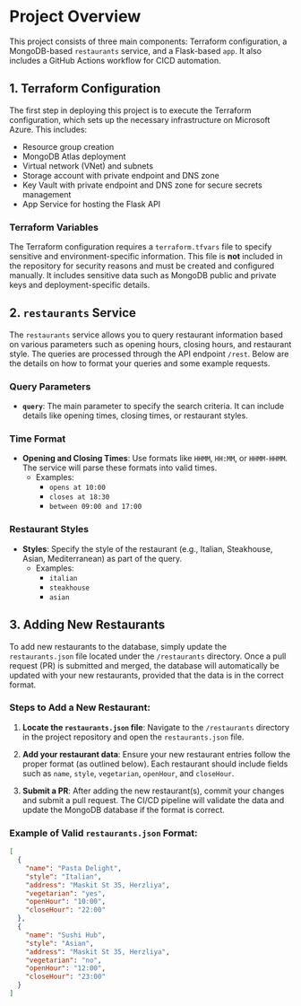 # Project Overview

This project consists of three main components: Terraform configuration, a MongoDB-based `restaurants` service, and a Flask-based `app`. It also includes a GitHub Actions workflow for CICD automation.

## 1. Terraform Configuration

The first step in deploying this project is to execute the Terraform configuration, which sets up the necessary infrastructure on Microsoft Azure. This includes:
- Resource group creation
- MongoDB Atlas deployment
- Virtual network (VNet) and subnets
- Storage account with private endpoint and DNS zone
- Key Vault with private endpoint and DNS zone for secure secrets management
- App Service for hosting the Flask API

### Terraform Variables

The Terraform configuration requires a `terraform.tfvars` file to specify sensitive and environment-specific information. This file is **not** included in the repository for security reasons and must be created and configured manually. It includes sensitive data such as MongoDB public and private keys and deployment-specific details. 

## 2. `restaurants` Service

The `restaurants` service allows you to query restaurant information based on various parameters such as opening hours, closing hours, and restaurant style. The queries are processed through the API endpoint `/rest`. Below are the details on how to format your queries and some example requests.

### Query Parameters

- **`query`**: The main parameter to specify the search criteria. It can include details like opening times, closing times, or restaurant styles.

### Time Format

- **Opening and Closing Times**: Use formats like `HHMM`, `HH:MM`, or `HHMM-HHMM`. The service will parse these formats into valid times.
  - Examples:
    - `opens at 10:00`
    - `closes at 18:30`
    - `between 09:00 and 17:00`

### Restaurant Styles

- **Styles**: Specify the style of the restaurant (e.g., Italian, Steakhouse, Asian, Mediterranean) as part of the query.
  - Examples:
    - `italian`
    - `steakhouse`
    - `asian`

## 3. Adding New Restaurants

To add new restaurants to the database, simply update the `restaurants.json` file located under the `/restaurants` directory. Once a pull request (PR) is submitted and merged, the database will automatically be updated with your new restaurants, provided that the data is in the correct format.

### Steps to Add a New Restaurant:
1. **Locate the `restaurants.json` file**: 
   Navigate to the `/restaurants` directory in the project repository and open the `restaurants.json` file.

2. **Add your restaurant data**: 
   Ensure your new restaurant entries follow the proper format (as outlined below). Each restaurant should include fields such as `name`, `style`, `vegetarian`, `openHour`, and `closeHour`.

3. **Submit a PR**: 
   After adding the new restaurant(s), commit your changes and submit a pull request. The CI/CD pipeline will validate the data and update the MongoDB database if the format is correct.

### Example of Valid `restaurants.json` Format:
```json
[
  {
    "name": "Pasta Delight",
    "style": "Italian",
    "address": "Maskit St 35, Herzliya",
    "vegetarian": "yes",
    "openHour": "10:00",
    "closeHour": "22:00"
  },
  {
    "name": "Sushi Hub",
    "style": "Asian",
    "address": "Maskit St 35, Herzliya",
    "vegetarian": "no",
    "openHour": "12:00",
    "closeHour": "23:00"
  }
]


